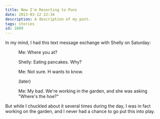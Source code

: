 ```yaml
---
title: Now I'm Resorting to Puns
date: 2013-03-12 22:34
description: A description of my post.
tags: stories
id: 1609
---
```

In my mind, I had this text message exchange with Shelly on Saturday:

<div style="margin-left:3em">Me:  Where you at?

Shelly:  Eating pancakes.  Why?

Me:  Not sure.  H wants to know.

(later)

Me:  My bad.  We're working in the garden, and she was asking "Where's the hoe?"
</div>
But while I chuckled about it several times during the day, I was in fact working on the garden, and I never had a chance to go put this into play.